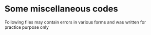 # Some miscellaneous codes
Following files may contain errors in various forms and was written for practice purpose only
